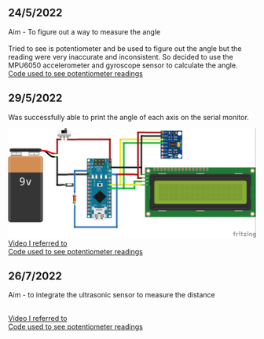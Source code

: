 ## 24/5/2022

 Aim - To figure out a way to measure the angle
 \
 \
Tried to see is potentiometer and be used to figure out the angle but the reading were very inaccurate and inconsistent.
So decided to use the MPU6050 accelerometer and gyroscope sensor to calculate the angle.
\
[Code used to see potentiometer readings](https://github.com/adithya-s-k/Trigometer/blob/master/Archives/Reading_potentionmeter_Value.ino)


## 29/5/2022

Was successfully able to print the angle of each axis on the serial monitor.

![Circuit](https://github.com/adithya-s-k/Trigometer/blob/master/Archives/Assets/Angle_measurment_circuit.jpg)
\
[Video I referred to ](https://youtu.be/_m8Z6z8Ts_o)
\
[Code used to see potentiometer readings](https://github.com/adithya-s-k/Trigometer/blob/master/Archives/MPU6050_read_value/angle_measure_MPU6050/angle_measure_MPU6050.ino)

## 26/7/2022
Aim - to integrate the ultrasonic sensor to measure the distance

\
[Video I referred to ](https://youtu.be/Tmn0KFPmrw0)
\
[Code used to see potentiometer readings]()